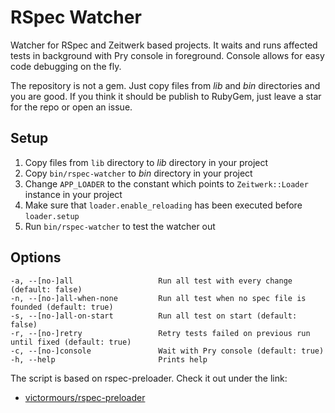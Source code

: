 # RSpec Watcher

Watcher for RSpec and Zeitwerk based projects.
It waits and runs affected tests in background with Pry console in
foreground. Console allows for easy code debugging on the fly.

The repository is not a gem. Just copy files from _lib_ and _bin_ directories and you are good. If you think it should be publish to RubyGem, just leave a star for the repo or open an issue.

## Setup

1. Copy files from `lib` directory to _lib_ directory in your project
1. Copy `bin/rspec-watcher` to _bin_ directory in your project
1. Change `APP_LOADER` to the constant which points to `Zeitwerk::Loader` instance in your project
1. Make sure that `loader.enable_reloading` has been executed before `loader.setup`
1. Run `bin/rspec-watcher` to test the watcher out

## Options

```
-a, --[no-]all                   Run all test with every change (default: false)
-n, --[no-]all-when-none         Run all test when no spec file is founded (default: true)
-s, --[no-]all-on-start          Run all test on start (default: false)
-r, --[no-]retry                 Retry tests failed on previous run until fixed (default: true)
-c, --[no-]console               Wait with Pry console (default: true)
-h, --help                       Prints help
```

The script is based on rspec-preloader. Check it out under the link:
 - [victormours/rspec-preloader](https://github.com/victormours/rspec-preloader)
